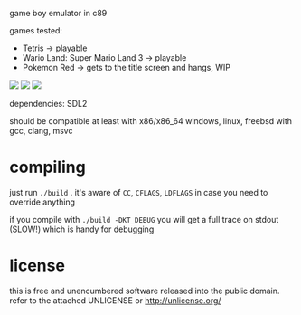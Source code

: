game boy emulator in c89

games tested:
* Tetris -> playable
* Wario Land: Super Mario Land 3 -> playable
* Pokemon Red -> gets to the title screen and hangs, WIP

![](https://i.imgur.com/cuw3Z9O.gif)
![](https://i.imgur.com/TC5ViLl.png)
![](https://i.imgur.com/4Ou7fGI.png)

dependencies: SDL2

should be compatible at least with x86/x86\_64 windows, linux, freebsd
with gcc, clang, msvc

# compiling
just run ```./build``` . it's aware of ```CC```, ```CFLAGS```,
```LDFLAGS``` in case you need to override anything

if you compile with ```./build -DKT_DEBUG``` you will get a full trace
on stdout (SLOW!) which is handy for debugging

# license
this is free and unencumbered software released into the public domain.
refer to the attached UNLICENSE or http://unlicense.org/
